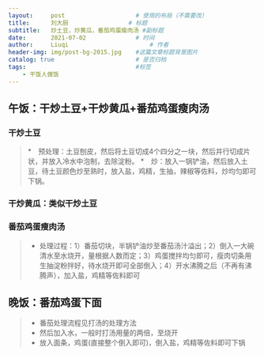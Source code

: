 ```yaml
---
layout:     post   				    # 使用的布局（不需要改）
title:      刘大厨 				# 标题 
subtitle:   炒土豆，炒黄瓜，番茄鸡蛋瘦肉汤 #副标题
date:       2021-07-02 				# 时间
author:     Liuqi 						# 作者
header-img: img/post-bg-2015.jpg 	#这篇文章标题背景图片 
catalog: true 						# 是否归档
tags:								#标签
    - 干饭人做饭
---
```


## 午饭：干炒土豆+干炒黄瓜+番茄鸡蛋瘦肉汤

### 干炒土豆

>*　预处理：土豆刨皮，然后将土豆切成4个四分之一块，然后并行切成片状，并放入冷水中泡制，去除淀粉。
>*　炒：放入一锅铲油，然后放入土豆，待土豆颜色炒至熟时，放入盐，鸡精，生抽，辣椒等佐料，炒均匀即可下锅。

### 干炒黄瓜：类似干炒土豆

### 番茄鸡蛋瘦肉汤

> * 处理过程：1）番茄切块，半锅铲油炒至番茄汤汁溢出；2）倒入一大碗清水至水烧开，量根据人数而定；3）鸡蛋搅拌均匀即可，瘦肉切条用生抽淀粉拌好，待水烧开即可全部倒入；4）开水沸腾之后（不再有沸腾声），加入盐，鸡精等佐料即可

## 晚饭：番茄鸡蛋下面

> * 番茄处理流程见打汤的处理方法
> * 然后加入水，一般时打汤用量的两倍，至烧开
> * 放入面条，鸡蛋(直接整个倒入即可)，倒入盐，鸡精等佐料即可下锅
